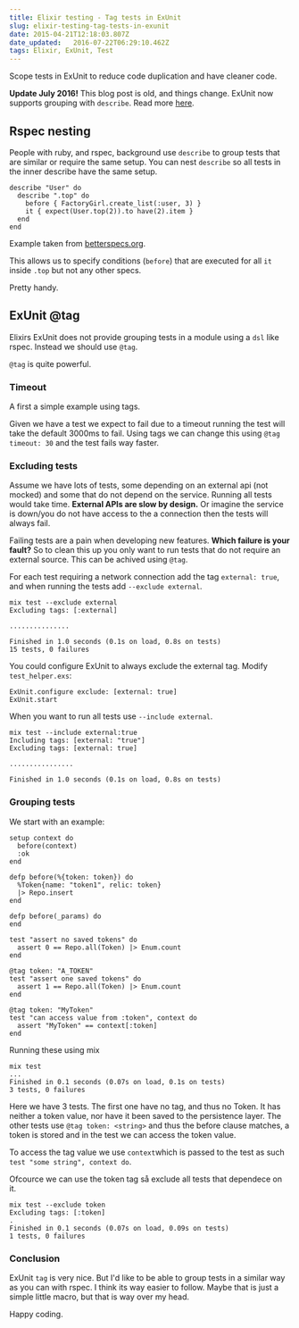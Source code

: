 ```yaml
---
title: Elixir testing - Tag tests in ExUnit
slug: elixir-testing-tag-tests-in-exunit
date: 2015-04-21T12:18:03.807Z
date_updated:   2016-07-22T06:29:10.462Z
tags: Elixir, ExUnit, Test
---
```


Scope tests in ExUnit to reduce code duplication and have cleaner code.

__Update July 2016!__ This blog post is old, and things change. ExUnit now supports grouping with `describe`. Read more [here](http://blog.simonstrom.xyz/grouping-tests-with-exunit-elixir/).

## Rspec nesting
People with ruby, and rspec, background use `describe` to group tests that are similar or require the same setup. You can nest `describe` so all tests in the inner describe have the same setup.

```
describe "User" do
  describe ".top" do
    before { FactoryGirl.create_list(:user, 3) }
    it { expect(User.top(2)).to have(2).item }
  end
end
```
Example taken from [betterspecs.org](http://betterspecs.org/).

This allows us to specify conditions (`before`) that are executed for all `it` inside `.top` but not any other specs.

Pretty handy.

## ExUnit @tag
Elixirs ExUnit does not provide grouping tests in a module using a `dsl` like rspec. Instead we should use `@tag`.

`@tag` is quite powerful.

### Timeout
A first a simple example using tags.

Given we have a test we expect to fail due to a timeout running the test will take the default 3000ms to fail. Using tags we can change this using `@tag timeout: 30` and the test fails way faster.

### Excluding tests
Assume we have lots of tests, some depending on an external api (not mocked) and some that do not depend on the service. Running all tests would take time. **External APIs are slow by design.** Or imagine the service is down/you do not have access to the a connection then the tests will always fail.

Failing tests are a pain when developing new features. **Which failure is your fault?** So to clean this up you only want to run tests that do not require an external source. This can be achived using `@tag`.

For each test requiring a network connection add the tag `external: true`, and when running the tests add `--exclude external`.

```
mix test --exclude external
Excluding tags: [:external]

...............

Finished in 1.0 seconds (0.1s on load, 0.8s on tests)
15 tests, 0 failures
```

You could configure ExUnit to always exclude the external tag.
Modify `test_helper.exs`:

```
ExUnit.configure exclude: [external: true]
ExUnit.start
```
When you want to run all tests use `--include external`.
```
mix test --include external:true
Including tags: [external: "true"]
Excluding tags: [external: true]

................

Finished in 1.0 seconds (0.1s on load, 0.8s on tests)
```

### Grouping tests
We start with an example:
```
setup context do
  before(context)
  :ok
end

defp before(%{token: token}) do
  %Token{name: "token1", relic: token}
  |> Repo.insert
end

defp before(_params) do
end
     
test "assert no saved tokens" do
  assert 0 == Repo.all(Token) |> Enum.count
end

@tag token: "A_TOKEN"
test "assert one saved tokens" do
  assert 1 == Repo.all(Token) |> Enum.count
end

@tag token: "MyToken"
test "can access value from :token", context do
  assert "MyToken" == context[:token]
end
```

Running these using mix
```
mix test
...
Finished in 0.1 seconds (0.07s on load, 0.1s on tests)
3 tests, 0 failures
```

Here we have 3 tests. The first one have no tag, and thus no Token. It has neither a token value, nor have it been saved to the persistence layer. The other tests use `@tag token: <string>` and thus the before clause matches, a token is stored and in the test we can access the token value. 

To access the tag value we use `context`which is passed to the test as such `test "some string", context do`.

Ofcource we can use the token tag så exclude all tests that dependece on it.

```
mix test --exclude token
Excluding tags: [:token]
.
Finished in 0.1 seconds (0.07s on load, 0.09s on tests)
1 tests, 0 failures
```

### Conclusion
ExUnit `tag` is very nice. But I'd like to be able to group tests in a similar way as you can with rspec. I think its way easier to follow. Maybe that is just a simple little macro, but that is way over my head.

Happy coding.
